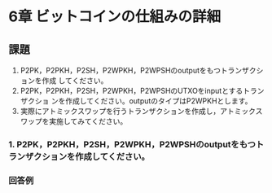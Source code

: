 # 6章 ビットコインの仕組みの詳細


## 課題

1. P2PK，P2PKH，P2SH，P2WPKH，P2WPSHのoutputをもつトランザクションを作成してください。1. P2PK，P2PKH，P2SH，P2WPKH，P2WPSHのUTXOをinputとするトランザクションを作成してください。outputのタイプはP2WPKHとします。1. 実際にアトミックスワップを行うトランザクションを作成し，アトミックスワップを実施してみてください。


### 1. P2PK，P2PKH，P2SH，P2WPKH，P2WPSHのoutputをもつトランザクションを作成してください。


### 回答例
